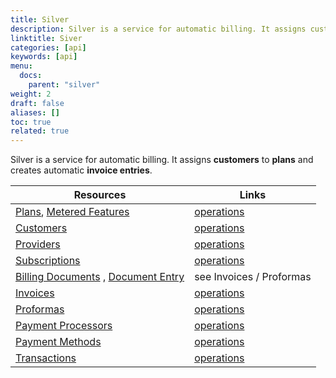 ```yaml
---
title: Silver
description: Silver is a service for automatic billing. It assigns customers to plans and creates automatic invoice entries. Here is a list of links to resource definitions as well as detailed usage examples.
linktitle: Siver
categories: [api]
keywords: [api]
menu:
  docs:
    parent: "silver"
weight: 2
draft: false
aliases: []
toc: true
related: true
---
```


Silver is a service for automatic billing. It assigns __customers__ to __plans__ and creates automatic __invoice entries__.


| Resources                                                              | Links                         |
|------------------------------------------------------------------------|-------------------------------|
| [Plans](resources#plan), [Metered Features](resources#metered-feature) | [operations](plans)           |
| [Customers](resources#customer)                                        | [operations](customers)       |
| [Providers](resources#provider)                                        | [operations](providers)       |
| [Subscriptions](resources#subscription)                                | [operations](subscriptions)   |
| [Billing Documents](resources#billing-document) , [Document Entry](resources#document-entry) | see Invoices / Proformas |
| [Invoices](resources#invoice)                                         | [operations](invoices)        |
| [Proformas](resources#proforma)                                       | [operations](proformas)       |
| [Payment Processors](resources#payment-processor)                    | [operations](payment-processors) |
| [Payment Methods](resources#payment-method)                          | [operations](payment-methods)    |
| [Transactions](resources#transaction)                                | [operations](transactions)    |
